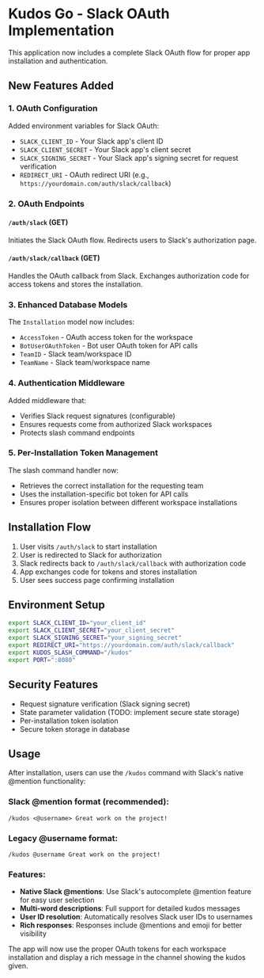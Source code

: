 # Kudos Go - Slack OAuth Implementation

This application now includes a complete Slack OAuth flow for proper app installation and authentication.

## New Features Added

### 1. OAuth Configuration
Added environment variables for Slack OAuth:
- `SLACK_CLIENT_ID` - Your Slack app's client ID
- `SLACK_CLIENT_SECRET` - Your Slack app's client secret  
- `SLACK_SIGNING_SECRET` - Your Slack app's signing secret for request verification
- `REDIRECT_URI` - OAuth redirect URI (e.g., `https://yourdomain.com/auth/slack/callback`)

### 2. OAuth Endpoints

#### `/auth/slack` (GET)
Initiates the Slack OAuth flow. Redirects users to Slack's authorization page.

#### `/auth/slack/callback` (GET)  
Handles the OAuth callback from Slack. Exchanges authorization code for access tokens and stores the installation.

### 3. Enhanced Database Models

The `Installation` model now includes:
- `AccessToken` - OAuth access token for the workspace
- `BotUserOAuthToken` - Bot user OAuth token for API calls
- `TeamID` - Slack team/workspace ID
- `TeamName` - Slack team/workspace name

### 4. Authentication Middleware

Added middleware that:
- Verifies Slack request signatures (configurable)
- Ensures requests come from authorized Slack workspaces
- Protects slash command endpoints

### 5. Per-Installation Token Management

The slash command handler now:
- Retrieves the correct installation for the requesting team
- Uses the installation-specific bot token for API calls
- Ensures proper isolation between different workspace installations

## Installation Flow

1. User visits `/auth/slack` to start installation
2. User is redirected to Slack for authorization
3. Slack redirects back to `/auth/slack/callback` with authorization code
4. App exchanges code for tokens and stores installation
5. User sees success page confirming installation

## Environment Setup

```bash
export SLACK_CLIENT_ID="your_client_id"
export SLACK_CLIENT_SECRET="your_client_secret"  
export SLACK_SIGNING_SECRET="your_signing_secret"
export REDIRECT_URI="https://yourdomain.com/auth/slack/callback"
export KUDOS_SLASH_COMMAND="/kudos"
export PORT=":8080"
```

## Security Features

- Request signature verification (Slack signing secret)
- State parameter validation (TODO: implement secure state storage)
- Per-installation token isolation
- Secure token storage in database

## Usage

After installation, users can use the `/kudos` command with Slack's native @mention functionality:

### Slack @mention format (recommended):
```
/kudos <@username> Great work on the project!
```

### Legacy @username format:
```
/kudos @username Great work on the project!
```

### Features:
- **Native Slack @mentions**: Use Slack's autocomplete @mention feature for easy user selection
- **Multi-word descriptions**: Full support for detailed kudos messages
- **User ID resolution**: Automatically resolves Slack user IDs to usernames
- **Rich responses**: Responses include @mentions and emoji for better visibility

The app will now use the proper OAuth tokens for each workspace installation and display a rich message in the channel showing the kudos given.